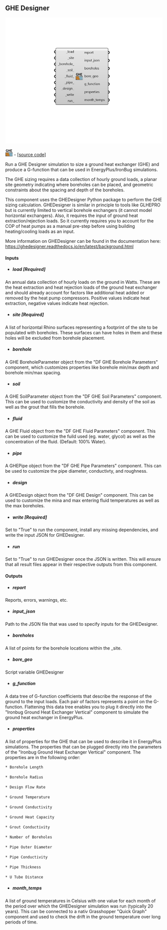 ## GHE Designer

![](../../images/components/GHE_Designer.png)

![](../../images/icons/GHE_Designer.png) - [[source code]](https://github.com/ladybug-tools/dragonfly-grasshopper/blob/master/dragonfly_grasshopper/src//DF%20GHE%20Designer.py)


Run a GHE Designer simulation to size a ground heat exchanger (GHE) and produce a G-function that can be used in EnergyPlus/IronBug simulations. 

The GHE sizing requires a data collection of hourly ground loads, a planar site geometry indicating where boreholes can be placed, and geometric constraints about the spacing and depth of the boreholes. 

This component uses the GHEDesigner Python package to perform the GHE sizing calculation. GHEDesigner is similar in principle to tools like GLHEPRO but is currently limited to vertical borehole exchangers (it cannot model horizontal exchangers). Also, it requires the input of ground heat extraction/rejection loads. So it currently requires you to account for the COP of heat pumps as a manual pre-step before using building heating/cooling loads as an input. 

More information on GHEDesigner can be found in the documentation here: https://ghedesigner.readthedocs.io/en/latest/background.html 



#### Inputs
* ##### load [Required]
An annual data collection of hourly loads on the ground in Watts. These are the heat extraction and heat rejection loads of the ground heat exchanger and should already account for factors like additional heat added or removed by the heat pump compressors. Positive values indicate heat extraction, negative values indicate heat rejection. 
* ##### site [Required]
A list of horizontal Rhino surfaces representing a footprint of the site to be populated with boreholes. These surfaces can have holes in them and these holes will be excluded from borehole placement. 
* ##### borehole 
A GHE BoreholeParameter object from the "DF GHE Borehole Parameters" component, which customizes properties like borehole min/max depth and borehole min/max spacing. 
* ##### soil 
A GHE SoilParameter object from the "DF GHE Soil Parameters" component. This can be used to customize the conductivity and density of the soil as well as the grout that fills the borehole. 
* ##### fluid 
A GHE Fluid object from the "DF GHE Fluid Parameters" component. This can be used to customize the fuild used (eg. water, glycol) as well as the concentration of the fluid. (Default: 100% Water). 
* ##### pipe 
A GHEPipe object from the "DF GHE Pipe Parameters" component. This can be used to customize the pipe diameter, conductivty, and roughness. 
* ##### design 
A GHEDesign object from the "DF GHE Design" component. This can be used to customize the mina and max entering fluid temperatures as well as the max boreholes. 
* ##### write [Required]
Set to "True" to run the component, install any missing dependencies, and write the input JSON for GHEDesigner. 
* ##### run 
Set to "True" to run GHEDesigner once the JSON is written. This will ensure that all result files appear in their respective outputs from this component. 

#### Outputs
* ##### report
Reports, errors, warnings, etc. 
* ##### input_json
Path to the JSON file that was used to specify inputs for the GHEDesigner. 
* ##### boreholes
A list of points for the borehole locations within the _site. 
* ##### bore_geo
Script variable GHEDesigner 
* ##### g_function
A data tree of G-function coefficients that describe the response of the ground to the input loads. Each pair of factors represents a point on the G-function. Flattening this data tree enables you to plug it directly into the "Ironbug Ground Heat Exchanger Vertical" component to simulate the ground heat exchanger in EnergyPlus. 
* ##### properties
A list of properties for the GHE that can be used to describe it in EnergyPlus simulations. The properties that can be plugged directly into the parameters of the "Ironbug Ground Heat Exchanger Vertical" component. The properties are in the following order: 


    * Borehole Length

    * Borehole Radius

    * Design Flow Rate

    * Ground Temperature

    * Ground Conductivity

    * Ground Heat Capacity

    * Grout Conductivity

    * Number of Boreholes

    * Pipe Outer Diameter

    * Pipe Conductivity

    * Pipe Thickness

    * U Tube Distance
* ##### month_temps
A list of ground temperatures in Celsius with one value for each month of the period over which the GHEDesigner simulation was run (typically 20 years). This can be connected to a nativ Grasshopper "Quick Graph" component and used to check the drift in the ground temperature over long periods of time. 